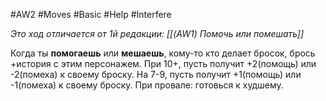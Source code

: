 #AW2  #Moves #Basic  #Help #Interfere 

*Это ход отличается от 1й редакции: [[(AW1) Помочь или помешать]]*

Когда ты **помогаешь** или **мешаешь**, кому-то кто делает бросок, брось +история с этим персонажем. При 10+, пусть получит +2(помощь) или -2(помеха) к своему броску. На 7-9, пусть получит +1(помощь) или -1(помеха) к своему броску. При провале: готовься к худшему.